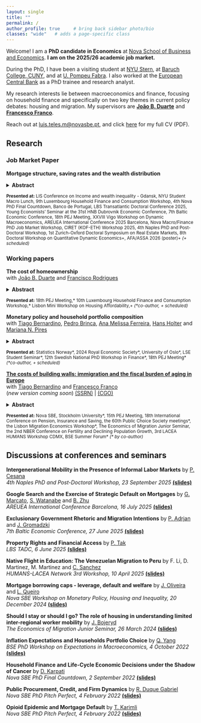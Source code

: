 ```yaml
---
layout: single
title: ""
permalink: /
author_profile: true     # bring back sidebar photo/bio
classes: "wide"   # adds a page-specific class
---
```



Welcome! I am a **PhD candidate in Economics** at [Nova School of Business and Economics](http://novasbe.pt). **I am on the 2025/26 academic job market.**

During the PhD, I have been a visiting student at [NYU Stern](https://www.stern.nyu.edu/experience-stern/about/departments-centers-initiatives/academic-departments/finance), at [Baruch College, CUNY](https://zicklin.baruch.cuny.edu/), and at [U. Pompeu Fabra](https://www.upf.edu/web/econ/). I also worked at the [European Central Bank](https://www.ecb.europa.eu/home/html/index.en.html) as a PhD trainee and research analyst.

My research interests lie between macroeconomics and finance, focusing on household finance and specifically on two key themes in current policy debates: housing and migration. My supervisors are [**João B. Duarte**](https://jbduarte.com) and [**Francesco Franco**](https://www.novasbe.unl.pt/en/faculty-research/faculty/faculty-detail/id/55/francesco-franco).

Reach out at [luis.teles.m@novasbe.pt](mailto://luis.teles.m@novasbe.pt), and click [here](/files/CV_Luis_Teles_Morais.pdf) for my full CV (PDF).

<a id="research"></a>
## Research

### Job Market Paper

**Mortgage structure, saving rates and the wealth distribution**

 <details>

<summary><strong>Abstract</strong></summary>

 In this paper, I show that fixed amortization schedules have powerful and heterogeneous effects on household consumption, saving and wealth. I study an otherwise standard life-cycle model with realistic mortgages, showing that homeowners rationally respond to mandatory repayments by cutting consumption and increasing precautionary saving in liquid assets. Consistent with this mechanism, I document in Euro area data that younger, poorer homeowners have much higher saving rates than their non-mortgage peers, and allocate a large share of sav- ing to mortgage repayment. The exception is the Netherlands, where interest-only mortgages are common. This complements recent quasi-experimental evidence showing large effects of amortization requirements on saving. A quantitative version of the model reproduces these facts and shows that mandatory amortization increases both home equity and financial wealth accumulation, particularly up to age 40. Wealth-to-income ratios increase by close to a quarter for lower-income homeowners at age 40, while the impact for the highest-income households is minimal. These effects build up over time and have substantial implications for aggregate consumption and wealth: mandatory amortization dampens total wealth inequality, but increases consumption volatility and financial wealth inequality.<br><br>
 
</details>

 <small><strong>Presented at:</strong> LIS Conference on Income and wealth inequality - Gdansk, NYU Student Macro Lunch, 9th Luxembourg Household Finance and Consumption Workshop, 4th Nova PhD Final Countdown, Banco de Portugal, LBS Transatlantic Doctoral Conference 2025, Young Economists’ Seminar at the 31st HNB Dubrovnik Economic Conference, 7th Baltic Economic Conference, 18th PEJ Meeting, XXVIII Vigo Workshop on Dynamic Macroeconomics, AREUEA International Conference 2025 Barcelona, Nova Macro/Finance PhD Job Market Workshop, CIRET (KOF-ETH) Workshop 2025, 4th Naples PhD and Post-Doctoral Workshop, 1st Zurich-Oxford Doctoral Symposium on Real Estate Markets, 8th Doctoral Workshop on Quantitative Dynamic Economics+, AFA/ASSA 2026 (poster)+ <i>(+ scheduled)</i></small>


### Working papers

**The cost of homeownership** <br> with [João B. Duarte](https://jbduarte.com) and [Francisco Rodrigues](https://www.novasbe.unl.pt/en/programs/phds/phd-in-economics-finance/phd-students/current-phd-students/id/1179/francisco-franca-rodrigues)

<details>

<summary><strong>Abstract</strong></summary>
We argue that current metrics for the cost of homeownership inadequately represent the actual cost burden faced by potential homeowners and fail to capture household heterogeneity. In this paper, we develop a novel, fully microfounded measure of homeownership cost based on household’s dynamic decision to buy versus rent by comparing the welfare consequences of each alternative. Formally, we define the cost of homeownership as the welfare loss incurred by committing to a purchase relative to remaining a renter. This framework incorporates key dimensions typically overlooked by conventional measures, such as uninsurable labor income risk, liquidity constraints, and mortgage market frictions — including down payments and interest rate dynamics. Moreover, by accounting for household heterogeneity, our measure captures distributional differences, revealing, for instance, how the cost of becoming a homeowner may be rising for lower-income households even when aggregate indicators suggest stable affordability.<br><br>
 
</details>

 <small><strong>Presented at:</strong> 18th PEJ Meeting,\* 10th Luxembourg Household Finance and Consumption Workshop,\* Lisbon Mini Workshop on Housing Affordability,+ <i>(\*co-author, + scheduled)</i></small>


**Monetary policy and household portfolio composition** <br> with [Tiago Bernardino](https://www.tiagobernardino.com), [Pedro Brinca](https://pedrobrinca.pt), [Ana Melissa Ferreira](https://www2.novasbe.unl.pt/en/programs/phds/phd-in-economics-finance/phd-students/current-phd-students/id/209/melissa-ferreira), [Hans Holter](https://sites.google.com/site/hansaholter/) and [Mariana N. Pires](http://www.mariananetopires.com)

<details>

<summary><strong>Abstract</strong></summary>
How does monetary policy affect household portfolio composition? Resorting to highly granular data on the balance sheets of Norwegian households, we analyze how their wealth portfolios change in response to well-defined monetary policy shocks. We document three empirical facts on the aggregate response of households after a 1 percentage point increase in the policy rate: i) the total value of households' portfolios decreases by 4.1% two years after the shock; ii) monetary policy tightening decreases the risk exposure of portfolios, in particular the value of stocks, bonds, and mutual funds; iii) stock market participation is unaffected by monetary policy, but those who already own stocks increase their holdings. We find pronounced heterogeneity in the responses, noting these additional facts: iv) the drop in risky asset values is mostly driven by the wealthiest 10 percent, while a short-term positive response of safe assets comes from middle-class households' portfolios; v) middle‑aged homeowners benefit from a short-term house price appreciation, but for younger households, the effect becomes negative over time, indicating that tighter policy delays entry into home ownership.<br><br>
 
</details>

 <small><strong>Presented at:</strong> Statistics Norway\*, 2024 Royal Economic Society\*, University of Oslo\*, LSE Student Seminar\*, 12th Swedish National PhD Workshop in Finance\*, 18th PEJ Meeting\* <i>(\*co-author, + scheduled)</i></small>


**[The costs of building walls: immigration and the fiscal burden of aging in Europe](https://papers.ssrn.com/sol3/papers.cfm?abstract_id=4932922)** <br> with [Tiago Bernardino](https://www.su.se/english/profiles/tibe6711-1.511719) and [Francesco Franco](https://www.novasbe.unl.pt/en/faculty-research/faculty/faculty-detail/id/55/francesco-franco)<br> (_new version coming soon_) [(SSRN)](https://papers.ssrn.com/sol3/papers.cfm?abstract_id=4932922) | 
[(CGO)](https://www.thecgo.org/wp-content/uploads/2024/02/CGO-2024-Immigration-WorkingPaper-Feb-CostsofBuildingWalls.pdf)

 
<details>

<summary><strong>Abstract</strong></summary>
 In low-fertility societies with working-age immigration, reducing inflows disproportionately raises dependency ratios as native populations shrink. This creates a convex policy frontier: restricting migration raises fiscal burdens at an increasing rate. We quantify this mechanism using a demographic model and novel estimates of immigrants’ fiscal contributions in the Euro area. Eliminating immigration raises the fiscal burden of aging by 16%, despite immigrants' low skills, while doubling inflows reduces it by 9%. Differences across countries are substantial, reflecting their positions on the frontier, but also heterogeneity in immigrants' ages and tax-benefit policies. Increasing natives' fertility does not provide comparable relief.<br><br>
 
</details>

<small><strong>Presented at:</strong> Nova SBE, Stockholm University\*, 15th PEJ Meeting, 18th International Conference on Pension, Insurance and Saving, the 60th Public Choice Society meetings\*, the Lisbon Migration Economics Workshop\*, The Economics of Migration Junior Seminar, the 2nd NBER Conference on Fertility and Declining Population Growth, 3rd LACEA HUMANS Workshop CDMX, BSE Summer Forum\* <i>(* by co-author)</i></small>
 

<a id="discussions"></a>
## Discussions at conferences and seminars

**Intergenerational Mobility in the Presence of Informal Labor Markets** by [P. Cesana](https://www.qmul.ac.uk/sef/staff/paulacesana.html) <br>
_4th Naples PhD and Post-Doctoral Workshop, 23 September 2025_ [**(slides)**](/files/Cesana_2025_Discussion_LTM_v1.0_23.09.2025.html)

**Google Search and the Exercise of Strategic Default on Mortgages** by [G. Marcato](https://www.henley.ac.uk/people/gianluca-marcato), [S. Watanabe](https://researcher.apu.ac.jp/apuhp/KgApp?resId=S001731&Language=2) and [B. Zhu](https://www.professoren.tum.de/en/zhu-bing)<br>
_AREUEA International Conference Barcelona, 16 July 2025_ [**(slides)**](/files/Marcato_etal_2025_Discussion_LTM_v1.0_16.07.2025.html)

**Exclusionary Government Rhetoric and Migration Intentions** by [P. Adrjan](https://sites.google.com/site/paweladrjaneconomics/) and [J. Gromadzki](https://www.jgromadzki.com)<br>
_7th Baltic Economic Conference, 27 June 2025_ [**(slides)**](/files/Gromadzki_2025_Discussion_LTM_v1.1_27.06.2025.pdf)

**Property Rights and Financial Access** by [P. Tak](https://www.purnoortak.com)<br>
_LBS TADC, 6 June 2025_ [**(slides)**](/files/Tak_2025_Discussion_LTM_v1.2_10.04.2025.pdf)

**Native Flight in Education: The Venezuelan Migration to Peru** by F. Li, D. Martinez, M. Martinez and [C. Sanchez](https://cristsanchez.github.io/research/)<br>
_HUMANS-LACEA Network 3rd Workshop, 10 April 2025_ [**(slides)**](/files/Sanchez_2025_Discussion_LTM_v2_10.04.2025.pdf)

**Mortgage borrowing caps - leverage, default and welfare** by [J. Oliveira](https://www.joaogoliveira.com) and [L. Queiro](https://www.eui.eu/people?id=leonor-queiro)<br>
_Nova SBE Workshop on Monetary Policy, Housing and Inequality, 20 December 2024_ [**(slides)**](/files/OliveiraQueiro_2024_Discussion_LTM_v1.1_20.12.2024.pdf)

**Should I stay or should I go? The role of housing in understanding limited inter-regional worker mobility** by [J. Bojeryd](https://www.jesperbojeryd.se)<br>
_The Economics of Migration Junior Seminar, 26 March 2024_ [**(slides)**](/files/Bojeryd_2024_Discussion_LTM_v1.5_27.03.2024.pdf)

**Inflation Expectations and Households Portfolio Choice** 
by [Q. Yang](https://www.sfi.ch/en/people/qingyuan-yang) 
<br>
_BSE PhD Workshop on Expectations in Macroeconomics, 4 October 2022_ [**(slides)**](/files/Yang_2022_Discussion_LTM_v1.pdf)

**Household Finance and Life-Cycle Economic Decisions under the Shadow of Cancer** 
by [D. Karpati](https://www.danielkarpati.com) 
<br>
_Nova SBE PhD Final Countdown, 2 September 2022_ [**(slides)**](/files/Karpati_2022_Discussion_LTM_v1.1.pdf)

**Public Procurement, Credit, and Firm Dynamics** 
by [R. Duque Gabriel](https://www.ricardoduquegabriel.com) 
<br>
_Nova SBE PhD Pitch Perfect, 4 February 2022_ [**(slides)**](/files/Gabriel_2022_Discussion_LTM.pdf)

**Opioid Epidemic and Mortgage Default** 
by [T. Karimli](https://turalkarimli.github.io) 
<br>
_Nova SBE PhD Pitch Perfect, 4 February 2022_ [**(slides)**](/files/Karimli_2022_Discussion_LTM.pdf)

